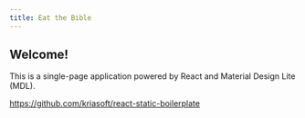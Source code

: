 ```yaml
---
title: Eat the Bible
---
```


## Welcome!

This is a single-page application powered by React and Material Design Lite (MDL).

https://github.com/kriasoft/react-static-boilerplate

